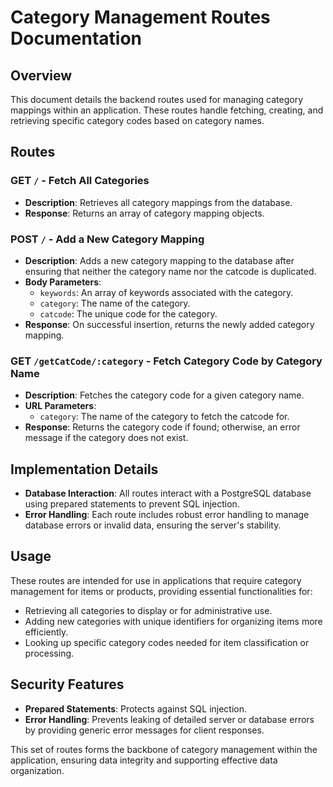 # Category Management Routes Documentation

## Overview

This document details the backend routes used for managing category mappings within an application. These routes handle fetching, creating, and retrieving specific category codes based on category names.

## Routes

### **GET `/` - Fetch All Categories**

- **Description**: Retrieves all category mappings from the database.
- **Response**: Returns an array of category mapping objects.

### **POST `/` - Add a New Category Mapping**

- **Description**: Adds a new category mapping to the database after ensuring that neither the category name nor the catcode is duplicated.
- **Body Parameters**:
  - `keywords`: An array of keywords associated with the category.
  - `category`: The name of the category.
  - `catcode`: The unique code for the category.
- **Response**: On successful insertion, returns the newly added category mapping.

### **GET `/getCatCode/:category` - Fetch Category Code by Category Name**

- **Description**: Fetches the category code for a given category name.
- **URL Parameters**:
  - `category`: The name of the category to fetch the catcode for.
- **Response**: Returns the category code if found; otherwise, an error message if the category does not exist.

## Implementation Details

- **Database Interaction**: All routes interact with a PostgreSQL database using prepared statements to prevent SQL injection.
- **Error Handling**: Each route includes robust error handling to manage database errors or invalid data, ensuring the server's stability.

## Usage

These routes are intended for use in applications that require category management for items or products, providing essential functionalities for:
- Retrieving all categories to display or for administrative use.
- Adding new categories with unique identifiers for organizing items more efficiently.
- Looking up specific category codes needed for item classification or processing.

## Security Features

- **Prepared Statements**: Protects against SQL injection.
- **Error Handling**: Prevents leaking of detailed server or database errors by providing generic error messages for client responses.

This set of routes forms the backbone of category management within the application, ensuring data integrity and supporting effective data organization.
